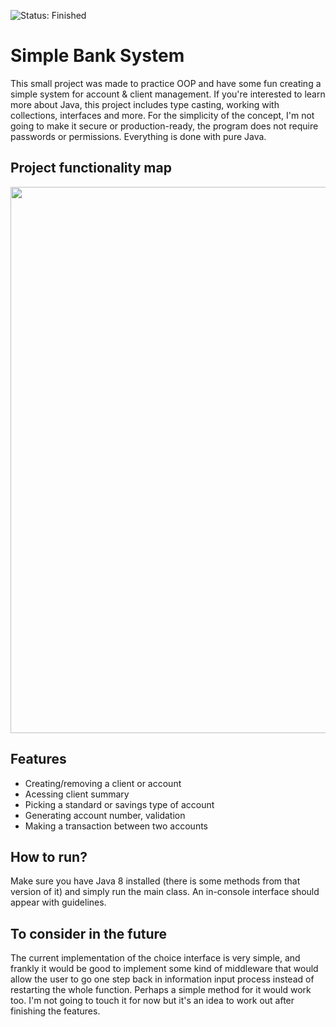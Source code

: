![Status: Finished](https://img.shields.io/badge/Status-Finished-%235d6d91)
# Simple Bank System
This small project was made to practice OOP and have some fun creating a simple system for account & client management. If you're interested to learn more about Java, this project includes type casting, working with collections, interfaces and more. For the simplicity of the concept, I'm not going to make it secure or production-ready, the program does not require passwords or permissions. Everything is done with pure Java.

## Project functionality map
<img src="https://i.imgur.com/jBlGOhY.png" height="874">

## Features
- Creating/removing a client or account
- Acessing client summary
- Picking a standard or savings type of account
- Generating account number, validation
- Making a transaction between two accounts

## How to run?
Make sure you have Java 8 installed (there is some methods from that version of it) and simply run the main class. An in-console interface should appear with guidelines.

## To consider in the future
The current implementation of the choice interface is very simple, and frankly it would be good to implement some kind of middleware that would allow the user to go one step back in information input process instead of restarting the whole function. Perhaps a simple method for it would work too. I'm not going to touch it for now but it's an idea to work out after finishing the features.
